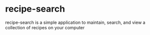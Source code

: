 # recipe-search

recipe-search is a simple application to maintain, search, and view a collection of recipes on your computer
